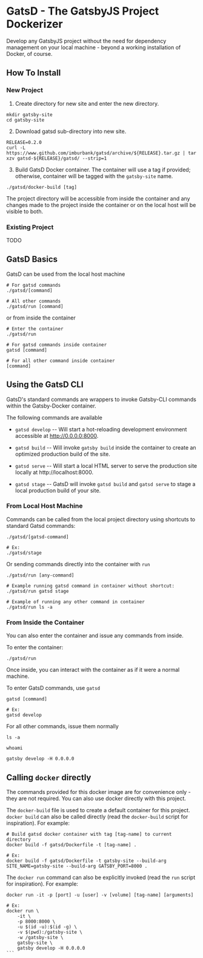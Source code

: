 # GatsD - The GatsbyJS Project Dockerizer

Develop any GatsbyJS project without the need for dependency management on your local machine - beyond a working installation of Docker, of course.

## How To Install

### New Project

1.  Create directory for new site and enter the new directory.

```
mkdir gatsby-site
cd gatsby-site
```

2.  Download gatsd sub-directory into new site.

```
RELEASE=0.2.0
curl -L https://www.github.com/imburbank/gatsd/archive/${RELEASE}.tar.gz | tar xzv gatsd-${RELEASE}/gatsd/ --strip=1
```

3. Build GatsD Docker container. The container will use a tag if provided; otherwise, container will be tagged with the `gatsby-site` name.

```
./gatsd/docker-build [tag]
```

The project directory will be accessible from inside the container and any changes made to the project inside the container or on the local host will be visible to both.

### Existing Project

TODO

## GatsD Basics

GatsD can be used from the local host machine
```
# For gatsd commands
./gatsd/[command]

# All other commands
./gatsd/run [command]
```

or from inside the container

```
# Enter the container
./gatsd/run

# For gatsd commands inside container
gatsd [command]

# For all other command inside container
[command]
```

## Using the GatsD CLI

GatsD's standard commands are wrappers to invoke Gatsby-CLI commands within the Gatsby-Docker container. 


The following commands are available

-   `gatsd develop` -- Will start a hot-reloading development environment accessible at http://0.0.0.0:8000.

-   `gatsd build` -- Will invoke `gatsby build` inside the container to create an optimized production build of the site.

-   `gatsd serve` -- Will start a local HTML server to serve the production site locally at http://localhost:8000.

-   `gatsd stage` -- GatsD will invoke `gatsd build` and `gatsd serve` to stage a local production build of your site.

### From Local Host Machine

Commands can be called from the local project directory using shortcuts to standard Gatsd commands:
```
./gatsd/[gatsd-command]

# Ex:
./gatsd/stage
```

Or sending commands directly into the container with `run`
```
./gatsd/run [any-command]

# Example running gatsd command in container without shortcut:
./gatsd/run gatsd stage

# Example of running any other command in container
./gatsd/run ls -a
```

### From Inside the Container

You can also enter the container and issue any commands from inside.

To enter the container:
```
./gatsd/run
```

Once inside, you can interact with the container as if it were a normal machine.

To enter GatsD commands, use `gatsd`
```
gatsd [command]

# Ex:
gatsd develop
```

For all other commands, issue them normally
```
ls -a

whoami

gatsby develop -H 0.0.0.0
```

## Calling `docker` directly

The commands provided for this docker image are for convenience only - they are not required. You can also use docker directly with this project.

The `docker-build` file is used to create a default container for this project. `docker build` can also be called directly (read the `docker-build` script for inspiration). For example:

```
# Build gatsd docker container with tag [tag-name] to current directory
docker build -f gatsd/Dockerfile -t [tag-name] .

# Ex:
docker build -f gatsd/Dockerfile -t gatsby-site --build-arg SITE_NAME=gatsby-site --build-arg GATSBY_PORT=8000 .
```

The `docker run` command can also be explicitly invoked (read the `run` script for inspiration). For example:

````
docker run -it -p [port] -u [user] -v [volume] [tag-name] [arguments]

# Ex: 
docker run \
	-it \
	-p 8000:8000 \
	-u $(id -u):$(id -g) \
	-v $(pwd):/gatsby-site \
	-w /gatsby-site \
	gatsby-site \
	gatsby develop -H 0.0.0.0
```
